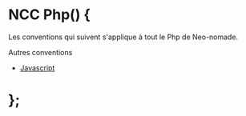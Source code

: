 # NCC Php() {

  Les conventions qui suivent s'applique à tout le Php de Neo-nomade.

  Autres conventions
  - [Javascript](../javascript/)

# };
